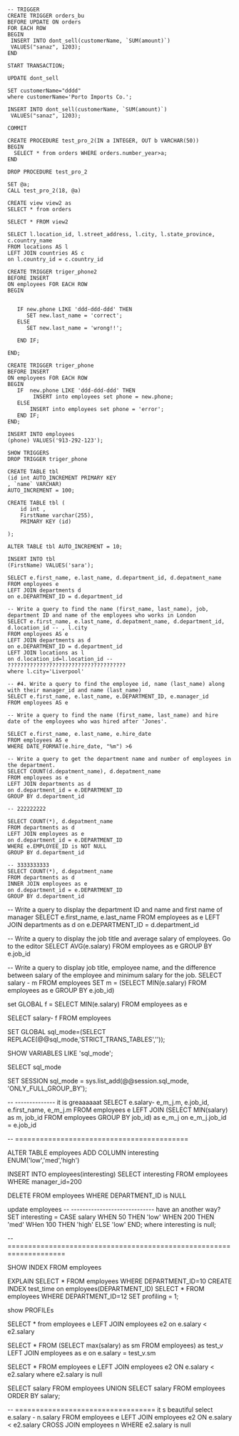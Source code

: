 ```
-- TRIGGER
CREATE TRIGGER orders_bu
BEFORE UPDATE ON orders
FOR EACH ROW
BEGIN
 INSERT INTO dont_sell(customerName, `SUM(amount)`)
 VALUES("sanaz", 1203);
END
```

```
START TRANSACTION;

UPDATE dont_sell 

SET customerName="dddd"
where customerName='Porto Imports Co.';

INSERT INTO dont_sell(customerName, `SUM(amount)`)
 VALUES("sanaz", 1203);
 
COMMIT
```

```
CREATE PROCEDURE test_pro_2(IN a INTEGER, OUT b VARCHAR(50))
BEGIN
  SELECT * from orders WHERE orders.number_year>a;
END

DROP PROCEDURE test_pro_2

SET @a;
CALL test_pro_2(18, @a)
```
```
CREATE view view2 as 
SELECT * from orders 

SELECT * FROM view2
```

```
SELECT l.location_id, l.street_address, l.city, l.state_province, c.country_name
FROM locations AS l
LEFT JOIN countries AS c
on l.country_id = c.country_id
```

```
CREATE TRIGGER triger_phone2
BEFORE INSERT
ON employees FOR EACH ROW
BEGIN


   IF new.phone LIKE 'ddd-ddd-ddd' THEN
      SET new.last_name = 'correct';
   ELSE
      SET new.last_name = 'wrong!!';

   END IF;

END; 
```

```
CREATE TRIGGER triger_phone
BEFORE INSERT
ON employees FOR EACH ROW
BEGIN
   IF  new.phone LIKE 'ddd-ddd-ddd' THEN
		INSERT into employees set phone = new.phone;
   ELSE
       INSERT into employees set phone = 'error';
   END IF;
END; 
```

```
INSERT INTO employees
(phone) VALUES('913-292-123');
```

```
SHOW TRIGGERS
DROP TRIGGER triger_phone
```

```
CREATE TABLE tbl
(id int AUTO_INCREMENT PRIMARY KEY
, `name` VARCHAR) 
AUTO_INCREMENT = 100;
```

```
CREATE TABLE tbl (
    id int ,
    FirstName varchar(255),
    PRIMARY KEY (id)

);
```

```
ALTER TABLE tbl AUTO_INCREMENT = 10;
```

```
INSERT INTO tbl
(FirstName) VALUES('sara');
```

```
SELECT e.first_name, e.last_name, d.department_id, d.depatment_name
FROM employees e
LEFT JOIN departments d
on e.DEPARTMENT_ID = d.department_id 
```


```
-- Write a query to find the name (first_name, last_name), job, department ID and name of the employees who works in London
SELECT e.first_name, e.last_name, d.depatment_name, d.department_id, d.location_id -- , l.city
FROM employees AS e
LEFT JOIN departments as d
on e.DEPARTMENT_ID = d.department_id
LEFT JOIN locations as l
on d.location_id=l.location_id -- ?????????????????????????????????????
where l.city='Liverpool'
```

```
-- #4. Write a query to find the employee id, name (last_name) along with their manager_id and name (last_name)
SELECT e.first_name, e.last_name, e.DEPARTMENT_ID, e.manager_id
FROM employees AS e
```

```
-- Write a query to find the name (first_name, last_name) and hire date of the employees who was hired after 'Jones'.

SELECT e.first_name, e.last_name, e.hire_date
FROM employees AS e
WHERE DATE_FORMAT(e.hire_date, "%m") >6
```

```
-- Write a query to get the department name and number of employees in the department.
SELECT COUNT(d.depatment_name), d.depatment_name
FROM employees as e
LEFT JOIN departments as d
on d.department_id = e.DEPARTMENT_ID
GROUP BY d.department_id
```

```
-- 222222222

SELECT COUNT(*), d.depatment_name
FROM departments as d
LEFT JOIN employees as e
on d.department_id = e.DEPARTMENT_ID
WHERE e.EMPLOYEE_ID is NOT NULL
GROUP BY d.department_id
```

```
-- 3333333333
SELECT COUNT(*), d.depatment_name
FROM departments as d
INNER JOIN employees as e
on d.department_id = e.DEPARTMENT_ID
GROUP BY d.department_id
```


--  Write a query to display the department ID and name and first name of manager
SELECT e.first_name, e.last_name
FROM employees as e
LEFT JOIN departments as d
on e.DEPARTMENT_ID = d.department_id

-- Write a query to display the job title and average salary of employees. Go to the editor
SELECT AVG(e.salary)
FROM employees as e
GROUP BY e.job_id

-- Write a query to display job title, employee name, and the difference between salary of the employee and minimum salary for the job.
SELECT salary - m
FROM employees
SET m = (SELECT MIN(e.salary)
             FROM employees as e
              GROUP BY e.job_id)

set GLOBAL f = SELECT MIN(e.salary)
             FROM employees as e
							
							
SELECT salary- f
FROM employees



SET GLOBAL sql_mode=(SELECT REPLACE(@@sql_mode,'STRICT_TRANS_TABLES',''));

SHOW VARIABLES LIKE 'sql_mode';

SELECT sql_mode

SET SESSION sql_mode = sys.list_add(@@session.sql_mode, 'ONLY_FULL_GROUP_BY');


-- --------------            it is greaaaaaat
SELECT e.salary- e_m_j.m, e.job_id, e.first_name, e_m_j.m
FROM employees e
LEFT JOIN 	(SELECT MIN(salary) as m, job_id
							FROM employees
							GROUP BY job_id) as e_m_j
on e_m_j.job_id = e.job_id

--               ==========================================


ALTER TABLE employees 
ADD COLUMN interesting ENUM('low','med','high')

INSERT INTO  employees(interesting) SELECT interesting FROM employees  WHERE manager_id=200


DELETE FROM employees WHERE DEPARTMENT_ID is NULL




update employees                                -- ----------------------------- have an another way?
SET interesting = CASE salary
												WHEN 50 THEN 'low'
												WHEN 200 THEN 'med'
												WHen 100 THEN 'high'
												ELSE 'low'
											END;
where interesting is null;

-- ====================================================================


SHOW INDEX FROM employees



EXPLAIN SELECT * FROM employees WHERE DEPARTMENT_ID=10 
CREATE INDEX test_time on employees(DEPARTMENT_ID)
SELECT * FROM employees WHERE DEPARTMENT_ID=12
SET profiling = 1;

show PROFILEs

SELECT * from employees e LEFT JOIN employees e2 on e.salary < e2.salary 

SELECT * 
FROM (SELECT max(salary) as sm  FROM employees) as test_v
LEFT JOIN  employees as e
on e.salary =  test_v.sm


SELECT *
FROM employees e
LEFT JOIN employees e2 ON e.salary < e2.salary
where e2.salary is null



SELECT salary FROM employees
UNION
SELECT salary FROM employees
ORDER BY salary;


-- ================================== it s beautiful
select e.salary - n.salary
FROM employees e
LEFT JOIN employees e2 ON e.salary < e2.salary
CROSS JOIN employees n
WHERE e2.salary is null






